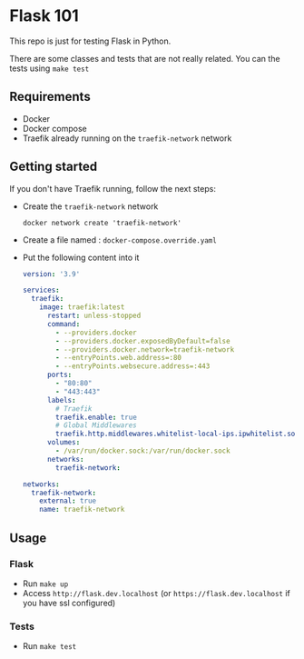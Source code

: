 # Flask 101

This repo is just for testing Flask in Python.

There are some classes and tests that are not really related. You can the tests using `make test`

## Requirements

- Docker
- Docker compose
- Traefik already running on the `traefik-network` network

## Getting started

If you don't have Traefik running, follow the next steps:

- Create the `traefik-network` network

  ```shell
  docker network create 'traefik-network'
  ```

- Create a file named : `docker-compose.override.yaml`
- Put the following content into it

  ```yaml
  version: '3.9'

  services:
    traefik:
      image: traefik:latest
        restart: unless-stopped
        command:
          - --providers.docker
          - --providers.docker.exposedByDefault=false
          - --providers.docker.network=traefik-network
          - --entryPoints.web.address=:80
          - --entryPoints.websecure.address=:443
        ports:
          - "80:80"
          - "443:443"
        labels:
          # Traefik
          traefik.enable: true
          # Global Middlewares
          traefik.http.middlewares.whitelist-local-ips.ipwhitelist.sourcerange: 127.0.0.0/8, 172.0.0.0/8, 192.168.0.0/16
        volumes:
          - /var/run/docker.sock:/var/run/docker.sock
        networks:
          traefik-network:

  networks:
    traefik-network:
      external: true
      name: traefik-network
  ```

## Usage

### Flask

- Run `make up`
- Access `http://flask.dev.localhost` (or `https://flask.dev.localhost` if you have ssl configured)

### Tests

- Run `make test`
